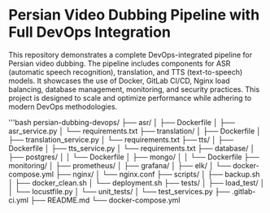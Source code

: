 # Persian Video Dubbing Pipeline with Full DevOps Integration

This repository demonstrates a complete DevOps-integrated pipeline for Persian video dubbing. The pipeline includes components for ASR (automatic speech recognition), translation, and TTS (text-to-speech) models. It showcases the use of Docker, GitLab CI/CD, Nginx load balancing, database management, monitoring, and security practices. This project is designed to scale and optimize performance while adhering to modern DevOps methodologies.

'''bash
persian-dubbing-devops/
├── asr/
│   ├── Dockerfile
│   ├── asr_service.py
│   └── requirements.txt
├── translation/
│   ├── Dockerfile
│   ├── translation_service.py
│   └── requirements.txt
├── tts/
│   ├── Dockerfile
│   ├── tts_service.py
│   └── requirements.txt
├── database/
│   ├── postgres/
│   │   └── Dockerfile
│   ├── mongo/
│   │   └── Dockerfile
├── monitoring/
│   ├── prometheus/
│   ├── grafana/
│   ├── elk/
│   └── docker-compose.yml
├── nginx/
│   └── nginx.conf
├── scripts/
│   ├── backup.sh
│   ├── docker_clean.sh
│   └── deployment.sh
├── tests/
│   ├── load_test/
│   │   └── locustfile.py
│   └── unit_tests/
│       └── test_services.py
├── .gitlab-ci.yml
├── README.md
└── docker-compose.yml
